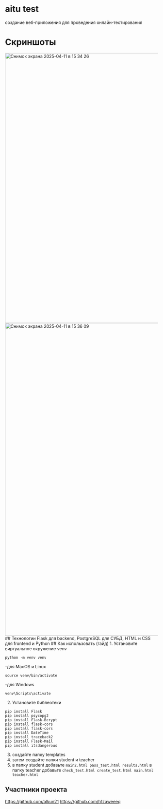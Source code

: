 # aitu test
создание веб-приложения для проведения онлайн-тестирования
# Скриншоты
<img width="887" alt="Снимок экрана 2025-04-11 в 15 34 26" src="https://github.com/user-attachments/assets/acadf957-618f-42f8-9a72-0272d9cec154" />
<img width="1027" alt="Снимок экрана 2025-04-11 в 15 36 09" src="https://github.com/user-attachments/assets/ecd7621b-ea58-463c-a6a3-45c762cecbc8" />
## Технологии
Flask для backend, PostgreSQL для СУБД, HTML и CSS для frontend и Python
## Как использовать (гайд)
1. Установите виртуальное окружение venv
   
```
python -m venv venv
```
-для MacOS и Linux 

```
source venv/bin/activate
```
-для Windows
```
venv\Scripts\activate
```
2. Установите библеотеки
```
pip install Flask
pip install psycopg2
pip install Flask-Bcrypt
pip install flask-cors
pip install flask-cors
pip install DateTime
pip install traceback2
pip install Flask-Mail
pip install itsdangerous
```
3. создайте папку templates
4. затем создайте папки student и teacher
5. в папку student добавьте ``` main2.html pass_test.html results.html ```
   в папку teacher добавьте ``` check_test.html create_test.html main.html teacher.html ```
## Участники проекта
https://github.com/alkun21
https://github.com/h1zaweeeq


